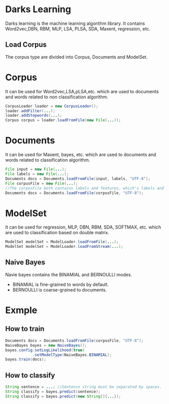 Darks Learning
==============

Darks learning is the machine learning algorithm library.
It contains Word2vec,DBN, RBM, MLP, LSA, PLSA, SDA, Maxent, regression, etc.

Load Corpus
----------------------
The corpus type are divided into Corpus, Documents and ModelSet.
# Corpus
It can be used for Word2vec,LSA,pLSA,etc. which are used to documents and words related to 
non classification algorithm. 
```Java
CorpusLoader loader = new CorpusLoader();
loader.addFilter(...);
loader.addStopwords(...);
Corpus corpus = loader.loadFromFile(new File(...));
```

# Documents
It can be used for Maxent, bayes, etc. which are used to documents and words related to 
classification algorithm.
```Java
File input = new File(...);
File labels = new File(...);
Documents docs = Documents.loadFromFile(input, labels, "UTF-8");
File corpusFile = new File(...); 
//The corpusFile both contains labels and features, which's labels and features of each line must be separated by Tab(\t).
Documents docs = Documents.loadFromFile(corpusFile, "UTF-8");
```

# ModelSet
It can be used for regression, MLP, DBN, RBM, SDA, SOFTMAX, etc. which are used to classification based on double matrix.
```Java
ModelSet modelSet = ModelLoader.loadFromFile(...);
ModelSet modelSet = ModelLoader.loadFromStream(...);
```

Naive Bayes
---------------------

Navie bayes contains the BINAMIAL and BERNOULLI modes. 
* BINAMIAL is fine-grained to words by default.
* BERNOULLI is coarse-grained to documents.

# Exmple
## How to train
```Java
Documents docs = Documents.loadFromFile(corpusFile, "UTF-8");
NaiveBayes bayes = new NaiveBayes();
bayes.config.setLogLikelihood(true)
			.setModelType(NaiveBayes.BINAMIAL);
bayes.train(docs);
```

## How to classify
```Java
String sentence = ...; //Sentence string must be separated by spaces.
String classify = bayes.predict(sentence);
String classify = bayes.predict(new String[]{...});
```



